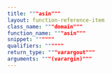 ```yaml
---
title: """asin"""
layout: function-reference-item
class_name: """domain"""
function_name: """asin"""
snippet: """"""
qualifiers: """"""
return_type: """varargout"""
arguments: """(varargin)"""
---
```


